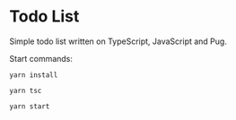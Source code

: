 # Todo List

Simple todo list written on TypeScript, JavaScript and Pug.

Start commands:

```
yarn install
```

```
yarn tsc
```

```
yarn start
```
